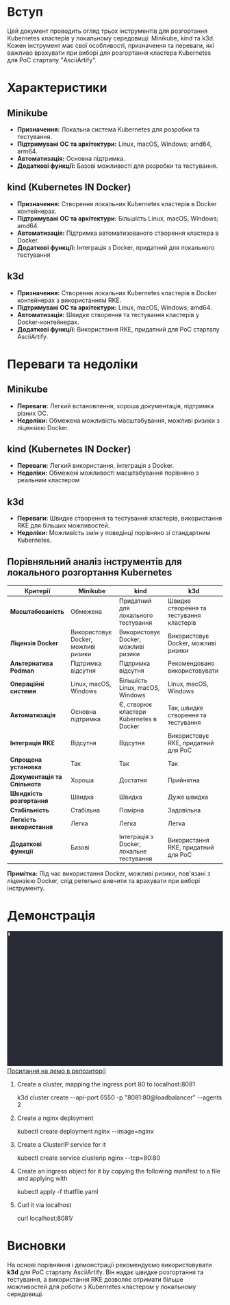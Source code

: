 # Вступ

Цей документ проводить огляд трьох інструментів для розгортання Kubernetes кластерів у локальному середовищі: Minikube, kind та k3d. Кожен інструмент має свої особливості, призначення та переваги, які важливо врахувати при виборі для розгортання кластера Kubernetes для PoC стартапу "AsciiArtify".

# Характеристики

## Minikube

- **Призначення:** Локальна система Kubernetes для розробки та тестування.
- **Підтримувані ОС та архітектури:** Linux, macOS, Windows; amd64, arm64.
- **Автоматизація:** Основна підтримка.
- **Додаткові функції:** Базові можливості для розробки та тестування.

## kind (Kubernetes IN Docker)

- **Призначення:** Створення локальних Kubernetes кластерів в Docker контейнерах.
- **Підтримувані ОС та архітектури:** Більшість Linux, macOS, Windows; amd64.
- **Автоматизація:** Підтримка автоматизованого створення кластера в Docker.
- **Додаткові функції:** Інтеграція з Docker, придатний для локального тестування
  
## k3d

- **Призначення:** Створення локальних Kubernetes кластерів в Docker контейнерах з використанням RKE.
- **Підтримувані ОС та архітектури:** Linux, macOS, Windows; amd64.
- **Автоматизація:** Швидке створення та тестування кластерів у Docker-контейнерах.
- **Додаткові функції:** Використання RKE, придатний для PoC стартапу AsciiArtify.

# Переваги та недоліки

## Minikube

- **Переваги:** Легкий встановлення, хороша документація, підтримка різних ОС.
- **Недоліки:** Обмежена можливість масштабування, можливі ризики з ліцензією Docker.

## kind (Kubernetes IN Docker)

- **Переваги:** Легкий використання, інтеграція з Docker.
- **Недоліки:** Обмежені можливості масштабування порівняно з реальним кластером

## k3d

- **Переваги:** Швидке створення та тестування кластерів, використання RKE для більших можливостей.
- **Недоліки:** Можливість змін у поведінці порівняно зі стандартним Kubernetes.
 
## Порівняльний аналіз інструментів для локального розгортання Kubernetes

| Критерії                    | Minikube                                 | kind                                       | k3d                                        |
|-----------------------------|------------------------------------------|--------------------------------------------|--------------------------------------------|
| **Масштабованість**          | Обмежена                                 | Придатний для локального тестування         | Швидке створення та тестування кластерів    |
| **Ліцензія Docker**          | Використовує Docker, можливі ризики      | Використовує Docker, можливі ризики         | Використовує Docker, можливі ризики         |
| **Альтернатива Podman**      | Підтримка відсутня                       | Підтримка відсутня                          | Рекомендовано використовувати               |
| **Операційні системи**       | Linux, macOS, Windows                    | Більшість Linux, macOS, Windows             | Linux, macOS, Windows                      |
| **Автоматизація**            | Основна підтримка                        | Є, створює кластери Kubernetes в Docker     | Так, швидке створення та тестування         |
| **Інтеграція RKE**           | Відсутня                                  | Відсутня                                   | Використовує RKE, придатний для PoC        |
| **Спрощена установка**       | Так                                      | Так                                        | Так                                        |
| **Документація та Спільнота** | Хороша                                   | Достатня                                   | Прийнятна                                  |
| **Швидкість розгортання**    | Швидка                                   | Швидка                                    | Дуже швидка                               |
| **Стабільність**             | Стабільна                                | Помірна                                    | Задовільна                                |
| **Легкість використання**    | Легка                                    | Легка                                     | Легка                                     |
| **Додаткові функції**        | Базові                                   | Інтеграція з Docker, локальне тестування    | Використання RKE, придатний для PoC        |

**Примітка:** Під час використання Docker, можливі ризики, пов'язані з ліцензією Docker, слід ретельно вивчити та врахувати при виборі інструменту.


# Демонстрація

![Demo](demo.gif)
[Посилання на демо в репозиторії](https://github.com/ukrsite/AsciiArtify/blob/main/doc/demo.gif)

1. Create a cluster, mapping the ingress port 80 to localhost:8081

   k3d cluster create --api-port 6550 -p "8081:80@loadbalancer" --agents 2

2. Create a nginx deployment

   kubectl create deployment nginx --image=nginx

3. Create a ClusterIP service for it

   kubectl create service clusterip nginx --tcp=80:80

4. Create an ingress object for it by copying the following manifest to a file and applying with

   kubectl apply -f thatfile.yaml

6. Curl it via localhost

   curl localhost:8081/

# Висновки

На основі порівняння і демонстрації рекомендуємо використовувати **k3d** для PoC стартапу AsciiArtify. Він надає швидке розгортання та тестування, а використання RKE дозволяє отримати більше можливостей для роботи з Kubernetes кластером у локальному середовищі.
